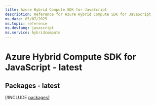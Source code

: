 ```yaml
---
title: Azure Hybrid Compute SDK for JavaScript
description: Reference for Azure Hybrid Compute SDK for JavaScript
ms.date: 05/07/2025
ms.topic: reference
ms.devlang: javascript
ms.service: hybridcompute
---
```

# Azure Hybrid Compute SDK for JavaScript - latest
## Packages - latest
[!INCLUDE [packages](hybrid-compute-index.md)]
